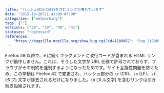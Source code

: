 ```yaml
---
title: "ハッシュ部分に改行を含むリンクが壊れています"
date: "2015-10-20T21:43:00-07:00"
categories: ["networking"]
tags: [""]
versions: ["38", "39", "40", "41"]
statuses: "regressed"
references:
    "https://bugzilla.mozilla.org/show_bug.cgi?id=1189852": "Bug 1189852 - link broken which a line break on hash part after Bug 1144398"
---
```

Firefox 38 以降で、`#` に続くフラグメントに改行コードが含まれる HTML リンクが動作しません。これは、そうした文字が URL 仕様で許可されておらず、ブラウザがその制約を強制するようになったためです。サイト互換性問題を防ぐため、この挙動は Firefox 42 で変更され、ハッシュ部分の `\r` (CR)、`\n` (LF)、`\t` (タブ) 文字が除去されるだけになりました。`\0` (ヌル文字) を含むリンクは引き続き拒絶されます。
